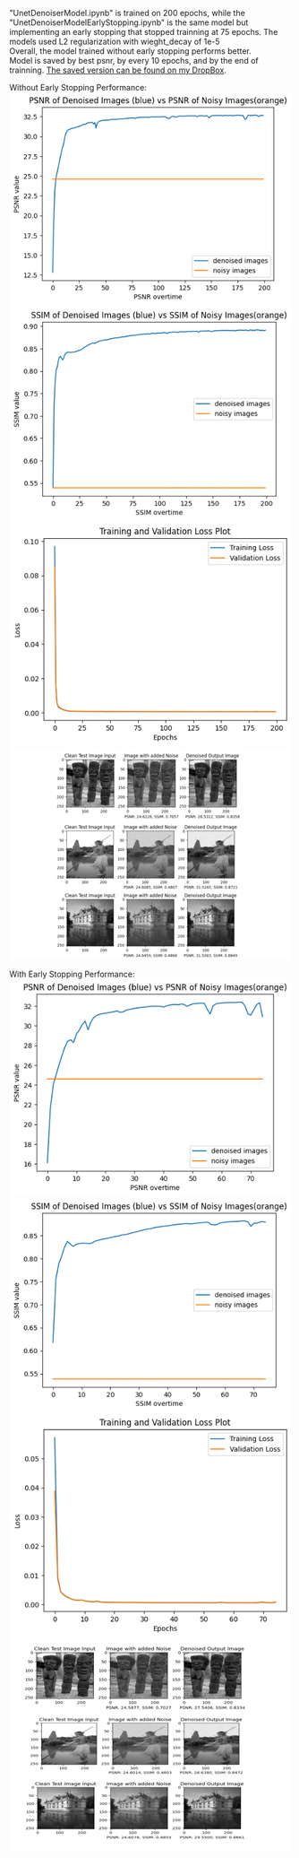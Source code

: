 "UnetDenoiserModel.ipynb" is trained on 200 epochs, while the "UnetDenoiserModelEarlyStopping.ipynb" 
is the same model but implementing an early stopping that stopped trainning at 75 epochs. The models used L2 regularization with wieght_decay of 1e-5 <br>
Overall, the model trained without early stopping performs better. <br>
Model is saved by best psnr, by every 10 epochs, and by the end of trainning. [The saved version can be found on my DropBox](https://wustl.box.com/s/xv0v82jele8qozbi7dnusldottb46rf1).

Without Early Stopping Performance:<br> 
![](readmeimages/unetPsnrGraph.png)
![](readmeimages/unetSsimGraph.png)
![](readmeimages/unetLossGraph.png)
![](readmeimages/UNetTestingResults.png)


With Early Stopping Performance:<br>
![](readmeimages/unetPsnrGraphES.png)
![](readmeimages/unetSsimGraphES.png)
![](readmeimages/unetLossGraphES.png)
![](readmeimages/UNetESTestingResults.png)

